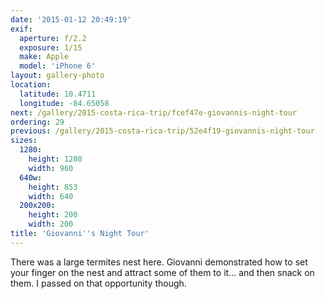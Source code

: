 ```yaml
---
date: '2015-01-12 20:49:19'
exif:
  aperture: f/2.2
  exposure: 1/15
  make: Apple
  model: 'iPhone 6'
layout: gallery-photo
location:
  latitude: 10.4711
  longitude: -84.65058
next: /gallery/2015-costa-rica-trip/fcef47e-giovannis-night-tour
ordering: 29
previous: /gallery/2015-costa-rica-trip/52e4f19-giovannis-night-tour
sizes:
  1280:
    height: 1280
    width: 960
  640w:
    height: 853
    width: 640
  200x200:
    height: 200
    width: 200
title: 'Giovanni''s Night Tour'
---
```


There was a large termites nest here. Giovanni demonstrated how to set your finger on the nest and attract some of them to it... and then snack on them. I passed on that opportunity though.
